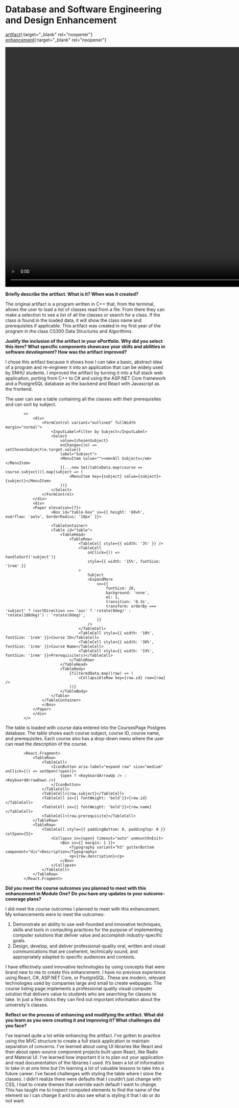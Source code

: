 # Database and Software Engineering and Design Enhancement   
   
[artifact](https://github.com/AshleyJohnson90/courses-original){:target="_blank" rel="noopener"}   
[enhancement](https://github.com/AshleyJohnson90/CoursesPage){:target="_blank" rel="noopener"}   
   
<video controls autoplay muted width="1000" height="750">
  <source src="../assets/App-Demo.mp4" type="video/mp4">
  Your browser does not support the video tag.
</video>
   
**Briefly describe the artifact. What is it? When was it created?**   
   
The original artifact is a program written in C++ that, from the terminal, allows the user to load a list of classes read from a file. From there they can make a selection to see a list of all the classes or search for a class. If the class is found in the loaded data, it will show the class name and prerequisites if applicable. This artifact was created in my first year of the program in the class CS300 Data Structures and Algorithms.   
   
**Justify the inclusion of the artifact in your ePortfolio. Why did you select this item? What specific components showcase your skills and abilities in software development? How was the artifact improved?**     
   
I chose this artifact because it shows how I can take a basic, abstract idea of a program and re-engineer it into an application that can be widely used by SNHU students. I improved the artifact by turning it into a full stack web application, porting from C++ to C# and using the ASP.NET Core framework and a PostgreSQL database as the backend and React with Javascript as the frontend.   

The user can see a table containing all the classes with their prerequisites and can sort by subject.   
```
        <>
            <div>
                <FormControl variant="outlined" fullWidth margin="normal">
                    <InputLabel>Filter by Subject</InputLabel>
                    <Select
                        value={chosenSubject}
                        onChange={(e) => setChosenSubject(e.target.value)}
                        label="Subject">
                        <MenuItem value=""><em>All Subjects</em></MenuItem>
                        {[...new Set(tableData.map(course => course.subject))].map(subject => (
                            <MenuItem key={subject} value={subject}>{subject}</MenuItem>
                        ))}
                    </Select>
                </FormControl>
            </div>
            <div>
            <Paper elevation={7}>
                    <Box id="table-box" sx={{ height: '60vh', overflow: 'auto', borderRadius: '10px' }}>

                    <TableContainer>
                    <Table id="table">
                        <TableHead>
                            <TableRow>
                                <TableCell style={{ width: '3%' }} />
                                <TableCell
                                    onClick={() => handleSort('subject')}
                                    style={{ width: '15%', fontSize: '1rem' }}
                                >
                                    Subject
                                    <ExpandMore
                                        sx={{
                                            fontSize: 20,
                                            background: 'none',
                                            ml: 1,
                                            transition: '0.3s',
                                            transform: orderBy === 'subject' ? (sortDirection === 'asc' ? 'rotate(0deg)' : 'rotate(180deg)') : 'rotate(0deg)',
                                        }}
                                    />
                                </TableCell>
                                <TableCell style={{ width: '10%', fontSize: '1rem' }}>Course ID</TableCell>
                                <TableCell style={{ width: '30%', fontSize: '1rem' }}>Course Name</TableCell>
                                <TableCell style={{ width: '33%', fontSize: '1rem' }}>Prerequisite(s)</TableCell>
                            </TableRow>
                        </TableHead>
                        <TableBody>
                            {filteredData.map((row) => (
                                <CollapsibleRow key={row.id} row={row} />
                            ))}
                        </TableBody>
                    </Table>
                </TableContainer>
                </Box>
            </Paper>
            </div>
        </>
```
   
The table is loaded with course data entered into the CoursesPage Postgres database. The table shows each course subject, course ID, course name, and prerequisites. Each course also has a drop-down menu where the user can read the description of the course.   
   
```
        <React.Fragment>
            <TableRow>
                <TableCell>
                    <IconButton aria-label="expand row" size="medium" onClick={() => setOpen(!open)}>
                        {open ? <KeyboardArrowUp /> : <KeyboardArrowDown />}
                    </IconButton>
                </TableCell>
                <TableCell>{row.subject}</TableCell>
                <TableCell sx={{ fontWeight: 'bold'}}>{row.id}</TableCell>
                <TableCell sx={{ fontWeight: 'bold'}}>{row.name}</TableCell>
                <TableCell>{row.prerequisite}</TableCell>
            </TableRow>
            <TableRow>
                <TableCell style={{ paddingBottom: 0, paddingTop: 0 }} colSpan={5}>
                    <Collapse in={open} timeout="auto" unmountOnExit>
                        <Box sx={{ margin: 1 }}>
                            <Typography variant="h5" gutterBottom component="div">Description</Typography>
                            <p>{row.description}</p>
                        </Box>
                    </Collapse>
                </TableCell>
            </TableRow>
        </React.Fragment>
```
   
**Did you meet the course outcomes you planned to meet with this enhancement in Module One? Do you have any updates to your outcome-coverage plans?**   
   
I did meet the course outcomes I planned to meet with this enhancement. My enhancements were to meet the outcomes:   
1. Demonstrate an ability to use well-founded and innovative techniques, skills and tools in computing practices for the purpose of implementing computer solutions that deliver value and accomplish industry-specific goals.
2. Design, develop, and deliver professional-quality oral, written and visual communications that are coeherent, technically sound, and appropriately adapted to specific audiences and contexts.

I have effectively used innovative technologies by using concepts that were brand new to me to create this enhancement. I have no previous experience using React, C#, ASP.NET Core, or PostgreSQL. These are modern, relevant technologies used by companies large and small to create webpages. The course listing page implements a professional quality visual computer solution that delivers value to students who are searching for classes to take. In just a few clicks they can find out important information about the university's classes.   
   
**Reflect on the process of enhancing and modifying the artifact. What did you learn as you were creating it and improving it? What challenges did you face?**   
   
I’ve learned quite a lot while enhancing the artifact. I’ve gotten to practice using the MVC structure to create a full stack application to maintain separation of concerns. I’ve learned about using UI libraries like React and then about open-source component projects built upon React, like Radix and Material UI. I’ve learned how important it is to plan out your application and read documentation of the libraries I used. It’s been a lot of information to take in at one time but I’m learning a lot of valuable lessons to take into a future career. I’ve faced challenges with styling the table where I store the classes. I didn’t realize there were defaults that I couldn’t just change with CSS, I had to create themes that override each default I want to change. This has taught me to inspect computed elements to find the name of the element so I can change it and to also see what is styling it that I do or do not want.
